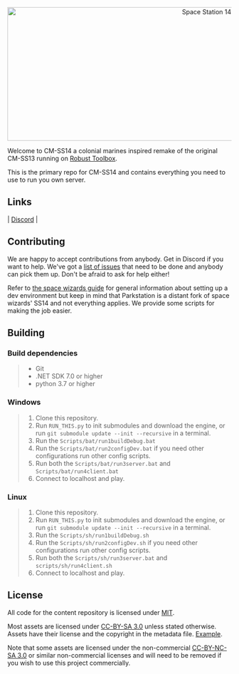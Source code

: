 <p align="center"> <img alt="Space Station 14" width="880" height="300" src="https://raw.githubusercontent.com/space-wizards/asset-dump/de329a7898bb716b9d5ba9a0cd07f38e61f1ed05/github-logo.svg" /></p>

Welcome to CM-SS14 a colonial marines inspired remake of the original CM-SS13 running on [Robust Toolbox](https://github.com/space-wizards/RobustToolbox).

This is the primary repo for CM-SS14 and contains everything you need to use to run you own server.

## Links

| [Discord](https://discord.gg/49KeKwXc8g) |

<!-- ## Documentation/Wiki -->

<!-- Our [docs site](https://docs.spacestation14.io/) has documentation on SS14s content, engine, game design and more. We also have lots of resources for new contributors to the project. -->

## Contributing

We are happy to accept contributions from anybody. Get in Discord if you want to help. We've got a [list of issues](https://github.com/Park-Station/CM-SS14/issues) that need to be done and anybody can pick them up. Don't be afraid to ask for help either!

Refer to [the space wizards guide](https://docs.spacestation14.io/getting-started/dev-setup) for general information about setting up a dev environment but keep in mind that Parkstation is a distant fork of space wizards' SS14 and not everything applies. We provide some scripts for making the job easier.

## Building

### Build dependencies

> - Git
> - .NET SDK 7.0 or higher
> - python 3.7 or higher


### Windows

> 1. Clone this repository.
> 2. Run `RUN_THIS.py` to init submodules and download the engine, or run `git submodule update --init --recursive` in a terminal.
> 3. Run the `Scripts/bat/run1buildDebug.bat`
> 4. Run the `Scripts/bat/run2configDev.bat` if you need other configurations run other config scripts.
> 5. Run both the `Scripts/bat/run3server.bat` and `Scripts/bat/run4client.bat`
> 6. Connect to localhost and play.

### Linux

> 1. Clone this repository.
> 2. Run `RUN_THIS.py` to init submodules and download the engine, or run `git submodule update --init --recursive` in a terminal.
> 3. Run the `Scripts/sh/run1buildDebug.sh`
> 4. Run the `Scripts/sh/run2configDev.sh` if you need other configurations run other config scripts.
> 5. Run both the `Scripts/sh/run3server.bat` and `scripts/sh/run4client.sh`
> 6. Connect to localhost and play.

## License

All code for the content repository is licensed under [MIT](https://github.com/space-wizards/space-station-14/blob/master/LICENSE.TXT).

Most assets are licensed under [CC-BY-SA 3.0](https://creativecommons.org/licenses/by-sa/3.0/) unless stated otherwise. Assets have their license and the copyright in the metadata file. [Example](https://github.com/space-wizards/space-station-14/blob/master/Resources/Textures/Objects/Tools/crowbar.rsi/meta.json).

Note that some assets are licensed under the non-commercial [CC-BY-NC-SA 3.0](https://creativecommons.org/licenses/by-nc-sa/3.0/) or similar non-commercial licenses and will need to be removed if you wish to use this project commercially.
